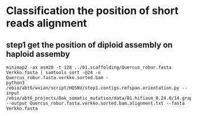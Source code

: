 # Classification the position of short reads alignment

## step1 get the position of diploid assembly on haploid assemby
```
minimap2 -ax asm20 -t 128 ../01.scaffolding/Quercus_robur.fasta Verkko.fasta | samtools sort -@24 -o Quercus_robur.fasta.verkko.sorted.bam -
python3 /ebio/abt6/wxian/script/HQSNV/step1.contigs.refspan.orientation.py --input /ebio/abt6_projects/Oak_somatic_mutation/data/01.hifiasm_0.24.0/14.graph/Quercus_robur.fasta.verkko.sorted.bam --output Quercus_robur.fasta.verkko.sorted.bam.alignment.txt --fasta Verkko.fasta
```
